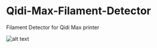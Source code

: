 # Qidi-Max-Filament-Detector
Filament Detector for Qidi Max printer

![alt text](https://github.com/Jukari2003/Qidi-Max-Filament-Detector/blob/master/Qidimax%20Filament%20Detector%20Preview.gif?raw=true)
